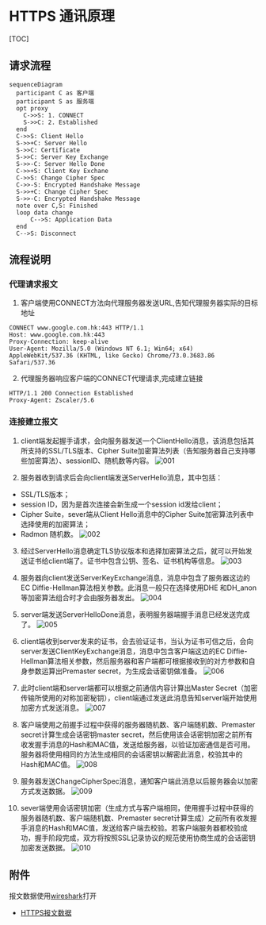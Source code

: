 # HTTPS 通讯原理
[TOC]
## 请求流程
``` mermaid
sequenceDiagram
  participant C as 客户端
  participant S as 服务端
  opt proxy
    C->>S: 1. CONNECT
    S->>C: 2. Established
  end
  C->>S: Client Hello
  S->>+C: Server Hello
  S->>C: Certificate
  S->>C: Server Key Exchange
  S->>-C: Server Hello Done
  C->>+S: Client Key Exchane
  C->>S: Change Cipher Spec
  C->>-S: Encrypted Handshake Message
  S->>+C: Change Cipher Spec
  S->>-C: Encrypted Handshake Message
  note over C,S: Finished
  loop data change
      C-->S: Application Data
  end
  C-->S: Disconnect
```
## 流程说明
### 代理请求报文
1. 客户端使用CONNECT方法向代理服务器发送URL,告知代理服务器实际的目标地址
``` http
CONNECT www.google.com.hk:443 HTTP/1.1
Host: www.google.com.hk:443
Proxy-Connection: keep-alive
User-Agent: Mozilla/5.0 (Windows NT 6.1; Win64; x64) AppleWebKit/537.36 (KHTML, like Gecko) Chrome/73.0.3683.86 Safari/537.36
```

2. 代理服务器响应客户端的CONNECT代理请求,完成建立链接
``` http
HTTP/1.1 200 Connection Established
Proxy-Agent: Zscaler/5.6
```
### 连接建立报文
1. client端发起握手请求，会向服务器发送一个ClientHello消息，该消息包括其所支持的SSL/TLS版本、Cipher Suite加密算法列表（告知服务器自己支持哪些加密算法）、sessionID、随机数等内容。
![001](images/001https_01.png)

2. 服务器收到请求后会向client端发送ServerHello消息，其中包括：
* SSL/TLS版本；
* session ID，因为是首次连接会新生成一个session id发给client；
* Cipher Suite，sever端从Client Hello消息中的Cipher Suite加密算法列表中选择使用的加密算法；
* Radmon 随机数。
![002](images/001https_02.png)

3. 经过ServerHello消息确定TLS协议版本和选择加密算法之后，就可以开始发送证书给client端了。证书中包含公钥、签名、证书机构等信息。
![003](images/001https_03.png)

4. 服务器向client发送ServerKeyExchange消息，消息中包含了服务器这边的EC Diffie-Hellman算法相关参数。此消息一般只在选择使用DHE 和DH_anon等加密算法组合时才会由服务器发出。
![004](images/001https_04.png)

5. server端发送ServerHelloDone消息，表明服务器端握手消息已经发送完成了。
![005](images/001https_05.png)

6. client端收到server发来的证书，会去验证证书，当认为证书可信之后，会向server发送ClientKeyExchange消息，消息中包含客户端这边的EC Diffie-Hellman算法相关参数，然后服务器和客户端都可根据接收到的对方参数和自身参数运算出Premaster secret，为生成会话密钥做准备。
![006](images/001https_06.png)

7. 此时client端和server端都可以根据之前通信内容计算出Master Secret（加密传输所使用的对称加密秘钥），client端通过发送此消息告知server端开始使用加密方式发送消息。
![007](images/001https_07.png)

8. 客户端使用之前握手过程中获得的服务器随机数、客户端随机数、Premaster secret计算生成会话密钥master secret，然后使用该会话密钥加密之前所有收发握手消息的Hash和MAC值，发送给服务器，以验证加密通信是否可用。服务器将使用相同的方法生成相同的会话密钥以解密此消息，校验其中的Hash和MAC值。
![008](images/001https_08.png)

9. 服务器发送ChangeCipherSpec消息，通知客户端此消息以后服务器会以加密方式发送数据。
![009](images/001https_09.png)

10. sever端使用会话密钥加密（生成方式与客户端相同，使用握手过程中获得的服务器随机数、客户端随机数、Premaster secret计算生成）之前所有收发握手消息的Hash和MAC值，发送给客户端去校验。若客户端服务器都校验成功，握手阶段完成，双方将按照SSL记录协议的规范使用协商生成的会话密钥加密发送数据。
![010](images/001https_10.png)

## 附件
报文数据使用[wireshark](https://www.wireshark.org/)打开
* [HTTPS报文数据](res/001https_01.pcapng)